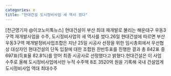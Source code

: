 ```yaml
---
categories: e
title: "현대건설 도시정비사업 새 역사 썼다"
---
```

[천근영기자 @이코노미톡뉴스] 현대건설이 부산 최대 재개발로 불리는 해운대구 우동3구역 재개발사업을 수주, 도시정비사업의 새 역사를 썼다.26일 현대건설에 따르면 부산 우동3구역 재개발정비사업조합은 지난 25일 시공사 선정을 위한 임시총회에서 우선협상 대상자인 현대건설의 단독 입찰에 대한 조합원 찬반투표를 진행한 결과 총 842표 중 697표(득표율 82.8%)를 얻어 최종 시공사로 선정했다고 밝혔다.현대건설은 이 사업 수주로 올해 도시정비사업에서만 누적 수주액 8조 3520억 원을 기록해 국내 건설업계 도시정비사업 역대 최대수주